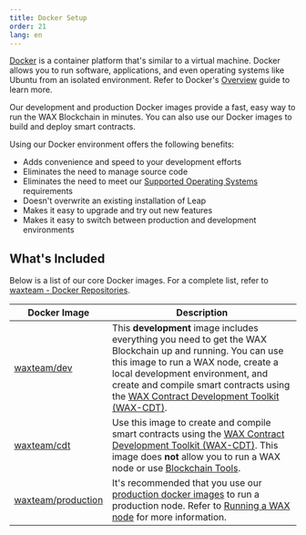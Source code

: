 ```yaml
---
title: Docker Setup
order: 21
lang: en
---
```

[Docker](https://www.docker.com/) is a container platform that's similar to a virtual machine. Docker allows you to run software, applications, and even operating systems like Ubuntu from an isolated environment. Refer to Docker's [Overview](https://www.docker.com/why-docker) guide to learn more.

Our development and production Docker images provide a fast, easy way to run the WAX Blockchain in minutes. You can also use our Docker images to build and deploy smart contracts.

Using our Docker environment offers the following benefits:

- Adds convenience and speed to your development efforts
- Eliminates the need to manage source code
- Eliminates the need to meet our [Supported Operating Systems](/docs/tools/os) requirements
- Doesn't overwrite an existing installation of Leap
- Makes it easy to upgrade and try out new features
- Makes it easy to switch between production and development environments

## What's Included

Below is a list of our core Docker images. For a complete list, refer to [waxteam - Docker Repositories](https://hub.docker.com/u/waxteam).

| Docker Image | Description |
|--------------|-------------|
| [waxteam/dev](https://hub.docker.com/r/waxteam/dev) | This **development** image includes everything you need to get the WAX Blockchain up and running. You can use this image to run a WAX node, create a local development environment, and create and compile smart contracts using the [WAX Contract Development Toolkit (WAX-CDT)](/build/dapp-development/wax-cdt/). |
| [waxteam/cdt](https://hub.docker.com/r/waxteam/cdt) | Use this image to create and compile smart contracts using the [WAX Contract Development Toolkit (WAX-CDT)](/build/dapp-development/wax-cdt/). This image does **not** allow you to run a WAX node or use [Blockchain Tools](/docs/tools/blockchain_tools). |
| [waxteam/production](https://hub.docker.com/r/waxteam/production) | It's recommended that you use our [production docker images](https://hub.docker.com/r/waxteam/production) to run a production node. Refer to [Running a WAX node](https://github.com/worldwide-asset-exchange/wax-blockchain/tree/develop/samples/mainnet) for more information. |
